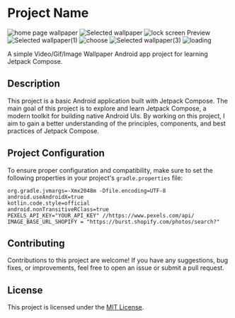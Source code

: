 
# Project Name
![home page wallpaper](https://github.com/ameerhamza6733/RevampingWallpaperApp/assets/15109704/9f44108f-c2ee-4033-875a-2b90e16ed992)
![Selected wallpaper](https://github.com/ameerhamza6733/RevampingWallpaperApp/assets/15109704/4cf44764-7207-4070-9378-f26677223b9e)
![ lock screen Preview](https://github.com/ameerhamza6733/RevampingWallpaperApp/assets/15109704/46e4a6fc-0624-4cb3-94cc-71fcafc898a0)
![Selected wallpaper(1)](https://github.com/ameerhamza6733/RevampingWallpaperApp/assets/15109704/ac13cee6-88ad-4518-b992-1941e8a62585)
![ choose](https://github.com/ameerhamza6733/RevampingWallpaperApp/assets/15109704/3274b1f1-bc12-478b-ac65-465fd3d04e65)
![Selected wallpaper(3)](https://github.com/ameerhamza6733/RevampingWallpaperApp/assets/15109704/703a4534-52c1-438c-b0bc-dd739eec1e08)
![ loading](https://github.com/ameerhamza6733/RevampingWallpaperApp/assets/15109704/4a0a473c-70da-427d-9ded-78dd4138635f)

A simple Video/Gif/Image Wallpaper Android app project for learning Jetpack Compose.


## Description

This project is a basic Android application built with Jetpack Compose. The main goal of this project is to explore and learn Jetpack Compose, a modern toolkit for building native Android UIs. By working on this project, I aim to gain a better understanding of the principles, components, and best practices of Jetpack Compose.


## Project Configuration

To ensure proper configuration and compatibility, make sure to set the following properties in your project's `gradle.properties` file:

```properties
org.gradle.jvmargs=-Xmx2048m -Dfile.encoding=UTF-8
android.useAndroidX=true
kotlin.code.style=official
android.nonTransitiveRClass=true
PEXELS_API_KEY="YOUR_API_KEY" //https://www.pexels.com/api/ 
IMAGE_BASE_URL_SHOPIFY = "https://burst.shopify.com/photos/search?"
```


## Contributing

Contributions to this project are welcome! If you have any suggestions, bug fixes, or improvements, feel free to open an issue or submit a pull request.

## License

This project is licensed under the [MIT License](LICENSE).

